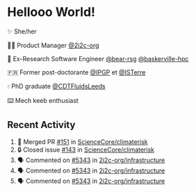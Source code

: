 # Hellooo World!

✨ She/her

👩‍💻 Product Manager [@2i2c-org](https://2i2c.org/)

🐻 Ex-Research Software Engineer [@bear-rsg](https://github.com/bear-rsg) [@baskerville-hpc](https://github.com/baskerville-hpc) 

🇫🇷 Former post-doctorante [@IPGP](https://github.com/IPGP) et [@ISTerre](https://www.isterre.fr/) 

💧 PhD graduate [@CDTFluidsLeeds](https://fluid-dynamics.leeds.ac.uk/) 

⌨️ Mech keeb enthusiast 

## Recent Activity 

<!--START_SECTION:activity-->
1. 🎉 Merged PR [#151](https://github.com/ScienceCore/climaterisk/pull/151) in [ScienceCore/climaterisk](https://github.com/ScienceCore/climaterisk)
2. 🔒 Closed issue [#143](https://github.com/ScienceCore/climaterisk/issues/143) in [ScienceCore/climaterisk](https://github.com/ScienceCore/climaterisk)
3. 🗣 Commented on [#5343](https://github.com/2i2c-org/infrastructure/issues/5343#issuecomment-2602528467) in [2i2c-org/infrastructure](https://github.com/2i2c-org/infrastructure)
4. 🗣 Commented on [#5343](https://github.com/2i2c-org/infrastructure/issues/5343#issuecomment-2602524783) in [2i2c-org/infrastructure](https://github.com/2i2c-org/infrastructure)
5. 🗣 Commented on [#5343](https://github.com/2i2c-org/infrastructure/issues/5343#issuecomment-2602284053) in [2i2c-org/infrastructure](https://github.com/2i2c-org/infrastructure)
<!--END_SECTION:activity-->
